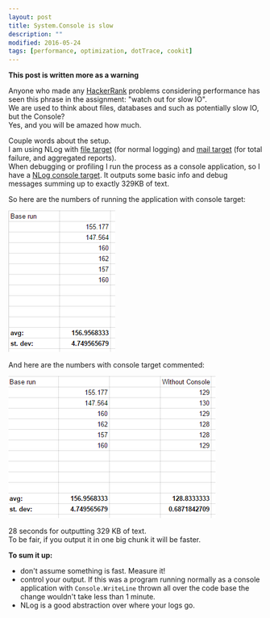 ```yaml
---
layout: post
title: System.Console is slow
description: ""
modified: 2016-05-24
tags: [performance, optimization, dotTrace, cookit]
---
```


**This post is written more as a warning**

Anyone who made any [HackerRank](https://www.hackerrank.com/) problems considering performance has seen this phrase in the assignment: "watch out for slow IO".<br/>
We are used to think about files, databases and such as potentially slow IO, but the Console?<br/>
Yes, and you will be amazed how much.

Couple words about the setup.<br/>
I am using NLog with [file target](https://github.com/nlog/NLog/wiki/File-target) (for normal logging) and [mail target](https://github.com/nlog/NLog/wiki/Mail-target) (for total failure, and aggregated reports).<br/>
When debugging or profiling I run the process as a console application, so I have a [NLog console target](https://github.com/NLog/NLog/wiki/Console-target). It outputs some basic info and debug messages summing up to exactly 329KB of text.

So here are the numbers of running the application with console target:

![](/data/System.ConsoleIsSlow/BaseRun.png)

And here are the numbers with console target commented:

![](/data/System.ConsoleIsSlow/WithoutConsole.png)

28 seconds for outputting 329 KB of text. <br/>
To be fair, if you output it in one big chunk it will be faster.

**To sum it up:**

- don't assume something is fast. Measure it!<br/>
- control your output. If this was a program running normally as a console application with `Console.WriteLine` thrown all over the code base the change wouldn't take less than 1 minute.
- NLog is a good abstraction over where your logs go.